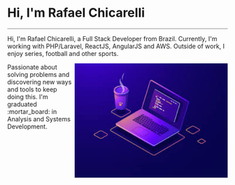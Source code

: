 <div style="border-bottom: 1px solid gray; width: 100%;">
<h1>Hi, I'm Rafael Chicarelli</h1>
</div>



<p>Hi, I'm  Rafael Chicarelli, a Full Stack Developer from Brazil.
Currently, I'm working with PHP/Laravel, ReactJS, AngularJS and AWS. Outside of work, I enjoy series, football and other sports.</p>

<img align="right" width="350px" src="./images/programming.jpg" alt="Programming image"/>
<!-- <img align="right" src="https://api.daily.dev/devcards/562e2ccbacc1497c9ee8e89ede2e1313.png?r=dpv" width="300" alt="Rafael Chicarelli's Dev Card"/></a> -->

<p>Passionate about solving problems and discovering new ways and tools to keep doing this.
I'm graduated :mortar_board: in Analysis and Systems Development.
<!--  and I'm currently working with</p> -->
<!--  <ul>
  <li>:triangular_ruler: AngularJS</li>
  <li>:elephant: PHP</li>
  <li>:vhs: SQL</li>
  <li>:zap: NodeJS</li>
  <li>:book: React</li>
  <li>:cloud: AWS - Lambda, Dynamo, Api Gateway</li>
  <li>:wrench: Git</li>
 </ul> -->
